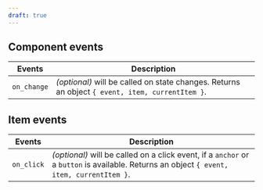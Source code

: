 ```yaml
---
draft: true
---
```


## Component events

| Events      | Description                                                                                     |
| ----------- | ----------------------------------------------------------------------------------------------- |
| `on_change` | _(optional)_ will be called on state changes. Returns an object `{ event, item, currentItem }`. |

## Item events

| Events     | Description                                                                                                                               |
| ---------- | ----------------------------------------------------------------------------------------------------------------------------------------- |
| `on_click` | _(optional)_ will be called on a click event, if a `anchor` or a `button` is available. Returns an object `{ event, item, currentItem }`. |
